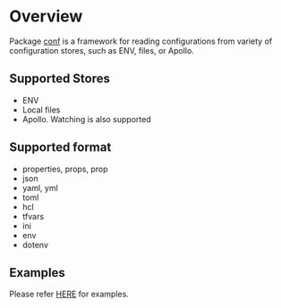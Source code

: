 # Overview

Package [conf](./conf) is a framework for reading configurations from variety of configuration stores, such as ENV, files, or Apollo.

## Supported Stores

- ENV
- Local files
- Apollo. Watching is also supported

## Supported format

- properties, props, prop
- json
- yaml, yml
- toml
- hcl
- tfvars
- ini
- env
- dotenv

## Examples

Please refer [HERE](./conf/examples) for examples.
